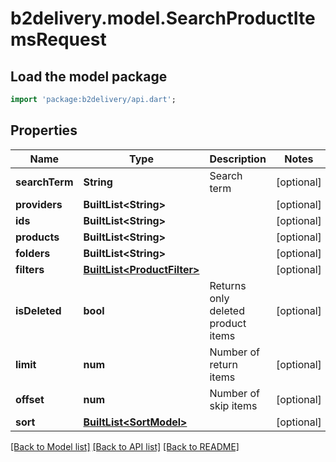 # b2delivery.model.SearchProductItemsRequest

## Load the model package
```dart
import 'package:b2delivery/api.dart';
```

## Properties
Name | Type | Description | Notes
------------ | ------------- | ------------- | -------------
**searchTerm** | **String** | Search term | [optional] 
**providers** | **BuiltList&lt;String&gt;** |  | [optional] 
**ids** | **BuiltList&lt;String&gt;** |  | [optional] 
**products** | **BuiltList&lt;String&gt;** |  | [optional] 
**folders** | **BuiltList&lt;String&gt;** |  | [optional] 
**filters** | [**BuiltList&lt;ProductFilter&gt;**](ProductFilter.md) |  | [optional] 
**isDeleted** | **bool** | Returns only deleted product items | [optional] 
**limit** | **num** | Number of return items | [optional] 
**offset** | **num** | Number of skip items | [optional] 
**sort** | [**BuiltList&lt;SortModel&gt;**](SortModel.md) |  | [optional] 

[[Back to Model list]](../README.md#documentation-for-models) [[Back to API list]](../README.md#documentation-for-api-endpoints) [[Back to README]](../README.md)


